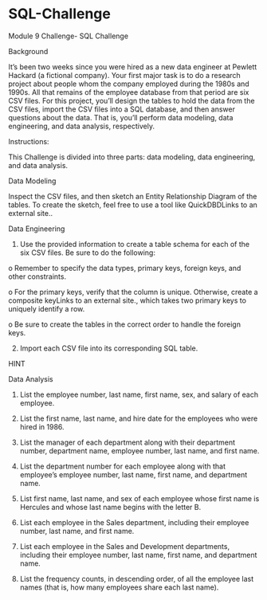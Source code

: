 # SQL-Challenge
Module 9 Challenge- SQL Challenge

Background

It’s been two weeks since you were hired as a new data engineer at Pewlett Hackard (a fictional company). Your first major task is to do a research project about people whom the company employed during the 1980s and 1990s. All that remains of the employee database from that period are six CSV files.
For this project, you’ll design the tables to hold the data from the CSV files, import the CSV files into a SQL database, and then answer questions about the data. That is, you’ll perform data modeling, data engineering, and data analysis, respectively.

Instructions:

This Challenge is divided into three parts: data modeling, data engineering, and data analysis.

Data Modeling

Inspect the CSV files, and then sketch an Entity Relationship Diagram of the tables. To create the sketch, feel free to use a tool like QuickDBDLinks to an external site..

Data Engineering

1.	Use the provided information to create a table schema for each of the six CSV files. Be sure to do the following:
   
   o	Remember to specify the data types, primary keys, foreign keys, and other constraints.

   o	For the primary keys, verify that the column is unique. Otherwise, create a composite keyLinks to an external site., which takes two primary keys to uniquely identify a row.

   o	Be sure to create the tables in the correct order to handle the foreign keys.

2.	Import each CSV file into its corresponding SQL table.
   
HINT

Data Analysis

1.	List the employee number, last name, first name, sex, and salary of each employee.
   
2.	List the first name, last name, and hire date for the employees who were hired in 1986.
   
3.	List the manager of each department along with their department number, department name, employee number, last name, and first name.
   
4.	List the department number for each employee along with that employee’s employee number, last name, first name, and department name.
   
5.	List first name, last name, and sex of each employee whose first name is Hercules and whose last name begins with the letter B.
    
6.	List each employee in the Sales department, including their employee number, last name, and first name.
    
7.	List each employee in the Sales and Development departments, including their employee number, last name, first name, and department name.
    
8.	List the frequency counts, in descending order, of all the employee last names (that is, how many employees share each last name).
